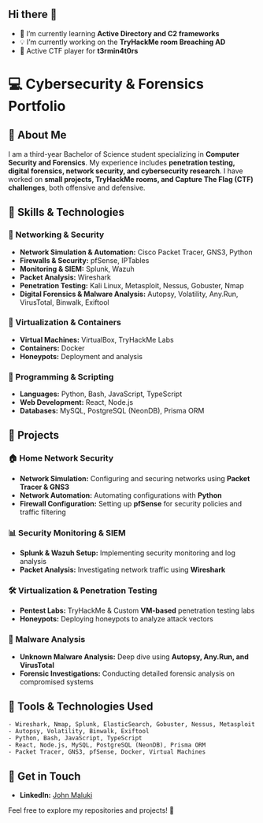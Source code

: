 ## Hi there 👋

- 🌱 I’m currently learning **Active Directory and C2 frameworks**
- 💡 I’m currently working on the **TryHackMe room Breaching AD**
- 🎯 Active CTF player for **t3rmin4t0rs**

# 💻 Cybersecurity & Forensics Portfolio

## 📌 About Me
I am a third-year Bachelor of Science student specializing in **Computer Security and Forensics**. My experience includes **penetration testing, digital forensics, network security, and cybersecurity research**. I have worked on **small projects, TryHackMe rooms, and Capture The Flag (CTF) challenges**, both offensive and defensive.

## 🚀 Skills & Technologies

### 🔹 Networking & Security
- **Network Simulation & Automation:** Cisco Packet Tracer, GNS3, Python
- **Firewalls & Security:** pfSense, IPTables
- **Monitoring & SIEM:** Splunk, Wazuh
- **Packet Analysis:** Wireshark
- **Penetration Testing:** Kali Linux, Metasploit, Nessus, Gobuster, Nmap
- **Digital Forensics & Malware Analysis:** Autopsy, Volatility, Any.Run, VirusTotal, Binwalk, Exiftool

### 🔹 Virtualization & Containers
- **Virtual Machines:**  VirtualBox, TryHackMe Labs
- **Containers:** Docker
- **Honeypots:** Deployment and analysis

### 🔹 Programming & Scripting
- **Languages:** Python, Bash, JavaScript, TypeScript
- **Web Development:** React, Node.js
- **Databases:** MySQL, PostgreSQL (NeonDB), Prisma ORM

## 💂 Projects

### 🏠 Home Network Security
- **Network Simulation:** Configuring and securing networks using **Packet Tracer & GNS3**
- **Network Automation:** Automating configurations with **Python**
- **Firewall Configuration:** Setting up **pfSense** for security policies and traffic filtering

### 📊 Security Monitoring & SIEM
- **Splunk & Wazuh Setup:** Implementing security monitoring and log analysis
- **Packet Analysis:** Investigating network traffic using **Wireshark**

### 🛠 Virtualization & Penetration Testing
- **Pentest Labs:** TryHackMe & Custom **VM-based** penetration testing labs
- **Honeypots:** Deploying honeypots to analyze attack vectors

### 🦠 Malware Analysis
- **Unknown Malware Analysis:** Deep dive using **Autopsy, Any.Run, and VirusTotal**
- **Forensic Investigations:** Conducting detailed forensic analysis on compromised systems

## 📎 Tools & Technologies Used
```
- Wireshark, Nmap, Splunk, ElasticSearch, Gobuster, Nessus, Metasploit
- Autopsy, Volatility, Binwalk, Exiftool
- Python, Bash, JavaScript, TypeScript
- React, Node.js, MySQL, PostgreSQL (NeonDB), Prisma ORM
- Packet Tracer, GNS3, pfSense, Docker, Virtual Machines
```



## 🔗 Get in Touch

- **LinkedIn:** [John Maluki](https://www.linkedin.com/in/john-maluki-8112901bb/)



Feel free to explore my repositories and projects! 🚀



